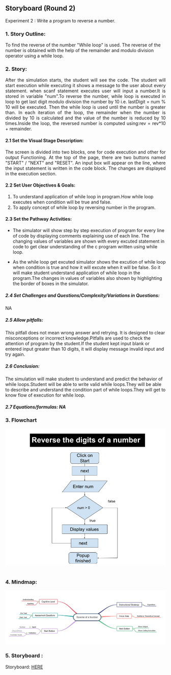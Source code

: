 ## Storyboard (Round 2)

Experiment 2 : Write a program to reverse a number.

### 1. Story Outline:
To find the reverse of the number "While loop" is used. The reverse of the number is obtained with the help of the remainder and modulo division operator using a while loop.

### 2. Story:
<div align="justify">
After the simulation starts, the student will see the code. The student will start execution while executing it shows a message to the user about every statement. when scanf statement executes user will input a number.It is stored in variable "num".To reverse the number, while loop is executed in loop to get last digit modulo division the number by 10 i.e. lastDigit = num % 10 will be executed. Then the while loop is used until the number is greater than. In each iteration of the loop, the remainder when the number is divided by 10 is calculated and the value of the number is reduced by 10 times.Inside the loop, the reversed number is computed using:rev = rev*10 + remainder. 
</div>


#### 2.1 Set the Visual Stage Description:
<div align="justify">
The screen is divided into two blocks, one for code execution and other for output Functioning. At the top of the page, there are two buttons named "START" / "NEXT" and "RESET". An input box will appear on the line, where the input statement is written in the code block. The changes are displayed in the execution section.
</div>


#### 2.2 Set User Objectives & Goals:
1. To understand application of while loop in program.How while loop executes when condition will be true and false.
2. To apply concept of while loop by reversing number in the program.


#### 2.3 Set the Pathway Activities:
- The simulator will show step by step execution of program for every line of code by displaying comments explaining use of each line. The changing values of variables are shown with every excuted statement in code to get clear understanding of the c program written using while loop.

- As the while loop get excuted simulator shows the excution of while loop when condition is true and how it will excute when it will be false. So it will make student understand application of while loop in the program.The changes in values of variables also shown by highlighting the border of boxes in the simulator.  



##### 2.4 Set Challenges and Questions/Complexity/Variations in Questions:

NA

##### 2.5 Allow pitfalls:
This pitfall does not mean wrong answer and retrying. It is designed to clear misconceptions or incorrect knowledge.Pitfalls are used to check the attention of program by the student.If the student kept input blank or entered input greater than 10 digits, it will display message invalid input and try again.

##### 2.6 Conclusion:
The simulation will make student  to understand and predict the behavior of while loops.Student will be able to write valid while loops.They will be able to describe and understand the condition part of while loops.They will get to know flow of execution for while loop.

##### 2.7 Equations/formulas: NA


### 3. Flowchart 
<img src="flowchart/flowchart-reverse-digits-num.png"/><br>
<br>

### 4. Mindmap:
<img src="mindmap/reverse_of_a_number.JPG"/>

### 5. Storyboard :
Storyboard: <a href="storyboard/storyboard_reverse_num.gif"> HERE </a>

